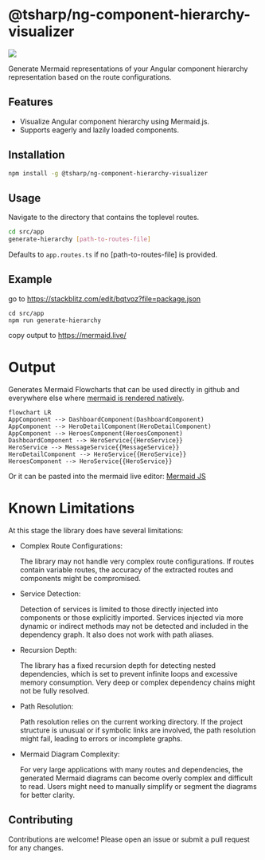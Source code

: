 # @tsharp/ng-component-hierarchy-visualizer

<a href="https://www.npmjs.com/package/@tsharp/ng-component-hierarchy-visualizer" rel="nofollow"><img src="https://img.shields.io/npm/v/@tsharp/ng-component-hierarchy-visualizer.svg?style=flat-square" style="max-width: 100%;"></a>

Generate Mermaid representations of your Angular component hierarchy representation based on the route configurations.

## Features

- Visualize Angular component hierarchy using Mermaid.js.
- Supports eagerly and lazily loaded components.

## Installation

```bash
npm install -g @tsharp/ng-component-hierarchy-visualizer
```
## Usage
Navigate to the directory that contains the toplevel routes.

```bash
cd src/app
generate-hierarchy [path-to-routes-file]
```
Defaults to `app.routes.ts` if no [path-to-routes-file] is provided.

## Example
go to https://stackblitz.com/edit/bqtvoz?file=package.json
```
cd src/app
npm run generate-hierarchy
```
copy output to https://mermaid.live/

# Output
Generates Mermaid Flowcharts that can be used directly in github and everywhere else where [mermaid is rendered natively](https://mermaid.js.org/ecosystem/integrations-community.html#community-integrations).

```mermaid
flowchart LR
AppComponent --> DashboardComponent(DashboardComponent)
AppComponent --> HeroDetailComponent(HeroDetailComponent)
AppComponent --> HeroesComponent(HeroesComponent)
DashboardComponent --> HeroService{{HeroService}}
HeroService --> MessageService{{MessageService}}
HeroDetailComponent --> HeroService{{HeroService}}
HeroesComponent --> HeroService{{HeroService}}
```
Or it can be pasted into the mermaid live editor:
[Mermaid JS](https://mermaid.live/edit#pako:eNqNkU1PhDAQhv8KmRMmsNktHyU9mBg5ePC2N6mHEboLEVpSiroS_rt1dV0UkvU27zPTZybpALkqBDDY1eo1L1EbLm_a9lY1rZJCGpJN06Pj-9dOil35pFAXP9ydo6vLnjuhVSoMVvVZtMD-aRLdb8skW8P8wGyOzrKt0C9VLtxJbSULx2UL7Etzr3I0lZLuqfgWTO7K_uRL-7kEDxqhG6wK-2UDl47DwZSiERyYLQvUzxy4HO0c9kZtDzIHZnQvPNCq35en0LcFGpFWuNfYANth3VnaogQ2wBswP0nIKgxCmlAaJDENAw8OwCKyspHQMCaWbsjowbtSVmCHoyCi63gdBsS-2xxlD8fe58bxAyrP17w)

# Known Limitations
At this stage the library does have several limitations:

- Complex Route Configurations:

    The library may not handle very complex route configurations. If routes contain variable routes, the accuracy of the extracted routes and components might be compromised.

- Service Detection:

    Detection of services is limited to those directly injected into components or those explicitly imported. Services injected via more dynamic or indirect methods may not be detected and included in the dependency graph. It also does not work with path aliases.

- Recursion Depth:

    The library has a fixed recursion depth for detecting nested dependencies, which is set to prevent infinite loops and excessive memory consumption. Very deep or complex dependency chains might not be fully resolved.

- Path Resolution:

    Path resolution relies on the current working directory. If the project structure is unusual or if symbolic links are involved, the path resolution might fail, leading to errors or incomplete graphs.

- Mermaid Diagram Complexity:

    For very large applications with many routes and dependencies, the generated Mermaid diagrams can become overly complex and difficult to read. Users might need to manually simplify or segment the diagrams for better clarity.

## Contributing
Contributions are welcome! Please open an issue or submit a pull request for any changes.

